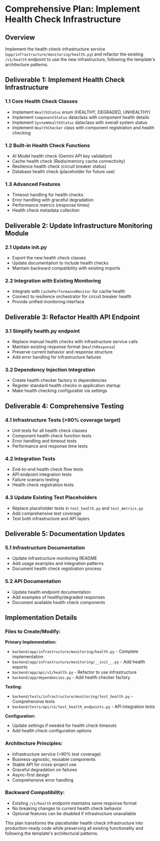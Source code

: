 # Comprehensive Plan: Implement Health Check Infrastructure

## Overview
Implement the health check infrastructure service (`app/infrastructure/monitoring/health.py`) and refactor the existing `/v1/health` endpoint to use the new infrastructure, following the template's architecture patterns.

## Deliverable 1: Implement Health Check Infrastructure

### 1.1 Core Health Check Classes
- Implement `HealthStatus` enum (HEALTHY, DEGRADED, UNHEALTHY)
- Implement `ComponentStatus` dataclass with component health details
- Implement `SystemHealthStatus` dataclass with overall system status
- Implement `HealthChecker` class with component registration and health checking

### 1.2 Built-in Health Check Functions
- AI Model health check (Gemini API key validation)
- Cache health check (Redis/memory cache connectivity)
- Resilience health check (circuit breaker status)
- Database health check (placeholder for future use)

### 1.3 Advanced Features
- Timeout handling for health checks
- Error handling with graceful degradation
- Performance metrics (response times)
- Health check metadata collection

## Deliverable 2: Update Infrastructure Monitoring Module

### 2.1 Update __init__.py
- Export the new health check classes
- Update documentation to include health checks
- Maintain backward compatibility with existing imports

### 2.2 Integration with Existing Monitoring
- Integrate with `CachePerformanceMonitor` for cache health
- Connect to resilience orchestrator for circuit breaker health
- Provide unified monitoring interface

## Deliverable 3: Refactor Health API Endpoint

### 3.1 Simplify health.py endpoint
- Replace manual health checks with infrastructure service calls
- Maintain existing response format (`HealthResponse`)
- Preserve current behavior and response structure
- Add error handling for infrastructure failures

### 3.2 Dependency Injection Integration
- Create health checker factory in dependencies
- Register standard health checks in application startup
- Make health checking configurable via settings

## Deliverable 4: Comprehensive Testing

### 4.1 Infrastructure Tests (>90% coverage target)
- Unit tests for all health check classes
- Component health check function tests
- Error handling and timeout tests
- Performance and response time tests

### 4.2 Integration Tests
- End-to-end health check flow tests
- API endpoint integration tests
- Failure scenario testing
- Health check registration tests

### 4.3 Update Existing Test Placeholders
- Replace placeholder tests in `test_health.py` and `test_metrics.py`
- Add comprehensive test coverage
- Test both infrastructure and API layers

## Deliverable 5: Documentation Updates

### 5.1 Infrastructure Documentation
- Update infrastructure monitoring README
- Add usage examples and integration patterns
- Document health check registration process

### 5.2 API Documentation
- Update health endpoint documentation
- Add examples of healthy/degraded responses
- Document available health check components

## Implementation Details

### Files to Create/Modify:

**Primary Implementation:**
- `backend/app/infrastructure/monitoring/health.py` - Complete implementation
- `backend/app/infrastructure/monitoring/__init__.py` - Add health exports
- `backend/app/api/v1/health.py` - Refactor to use infrastructure
- `backend/app/dependencies.py` - Add health checker factory

**Testing:**
- `backend/tests/infrastructure/monitoring/test_health.py` - Comprehensive tests
- `backend/tests/api/v1/test_health_endpoints.py` - API integration tests

**Configuration:**
- Update settings if needed for health check timeouts
- Add health check configuration options

### Architecture Principles:
- Infrastructure service (>90% test coverage)
- Business-agnostic, reusable components
- Stable API for cross-project use
- Graceful degradation on failures
- Async-first design
- Comprehensive error handling

### Backward Compatibility:
- Existing `/v1/health` endpoint maintains same response format
- No breaking changes to current health check behavior
- Optional features can be disabled if infrastructure unavailable

This plan transforms the placeholder health check infrastructure into production-ready code while preserving all existing functionality and following the template's architectural patterns.